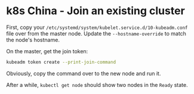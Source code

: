 # k8s China - Join an existing cluster

First, copy your `/etc/systemd/system/kubelet.service.d/10-kubeadm.conf` file over from the master node.  Update the `--hostname-override` to match the node's hostname.

On the master, get the join token:

```bash
kubeadm token create --print-join-command
```

Obviously, copy the command over to the new node and run it.

After a while, `kubectl get node` should show two nodes in the `Ready` state.
